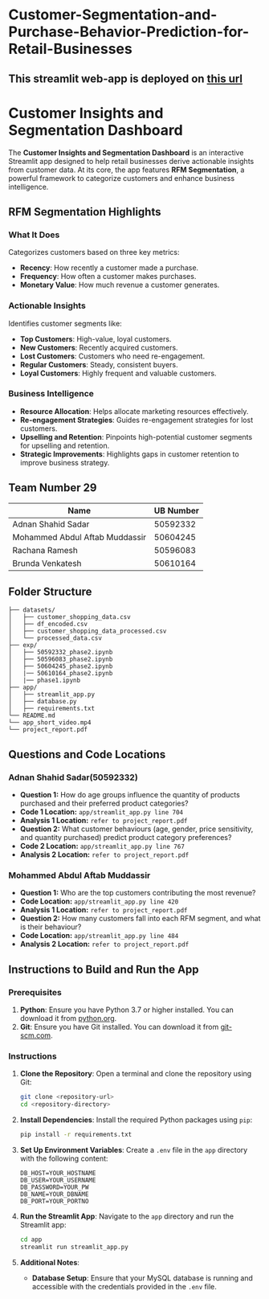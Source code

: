# Customer-Segmentation-and-Purchase-Behavior-Prediction-for-Retail-Businesses

## This streamlit web-app is deployed on [this url](https://customer-insight-engine.streamlit.app/)

# Customer Insights and Segmentation Dashboard

The **Customer Insights and Segmentation Dashboard** is an interactive Streamlit app designed to help retail businesses derive actionable insights from customer data. At its core, the app features **RFM Segmentation**, a powerful framework to categorize customers and enhance business intelligence.

## RFM Segmentation Highlights

### What It Does
Categorizes customers based on three key metrics:
- **Recency**: How recently a customer made a purchase.
- **Frequency**: How often a customer makes purchases.
- **Monetary Value**: How much revenue a customer generates.

### Actionable Insights
Identifies customer segments like:
- **Top Customers**: High-value, loyal customers.
- **New Customers**: Recently acquired customers.
- **Lost Customers**: Customers who need re-engagement.
- **Regular Customers**: Steady, consistent buyers.
- **Loyal Customers**: Highly frequent and valuable customers.

### Business Intelligence
- **Resource Allocation**: Helps allocate marketing resources effectively.
- **Re-engagement Strategies**: Guides re-engagement strategies for lost customers.
- **Upselling and Retention**: Pinpoints high-potential customer segments for upselling and retention.
- **Strategic Improvements**: Highlights gaps in customer retention to improve business strategy.



## Team Number 29

| Name                           | UB Number |
| ------------------------------ | --------- |
| Adnan Shahid Sadar             | 50592332  |
| Mohammed Abdul Aftab Muddassir | 50604245  |
| Rachana Ramesh                 | 50596083  |
| Brunda Venkatesh               | 50610164  |

## Folder Structure

```
├── datasets/
│   ├── customer_shopping_data.csv
│   ├── df_encoded.csv
│   ├── customer_shopping_data_processed.csv
│   └── processed_data.csv
├── exp/
│   ├── 50592332_phase2.ipynb
│   ├── 50596083_phase2.ipynb
│   ├── 50604245_phase2.ipynb
│   |── 50610164_phase2.ipynb
│   |── phase1.ipynb
├── app/
│   ├── streamlit_app.py
│   ├── database.py
│   ├── requirements.txt
└── README.md
└── app_short_video.mp4
└── project_report.pdf
```

## Questions and Code Locations

### Adnan Shahid Sadar(50592332)

- **Question 1:** How do age groups influence the quantity of products purchased and their preferred product categories?
- **Code 1 Location:** `app/streamlit_app.py line 704`
- **Analysis 1 Location:** `refer to project_report.pdf`
- **Question 2:** What customer behaviours (age, gender, price sensitivity, and quantity purchased) predict product category preferences?
- **Code 2 Location:** `app/streamlit_app.py line 767`
- **Analysis 2 Location:** `refer to project_report.pdf`

### Mohammed Abdul Aftab Muddassir

- **Question 1:** Who are the top customers contributing the most revenue?
- **Code Location:** `app/streamlit_app.py line 420`
- **Analysis 1 Location:** `refer to project_report.pdf`
- **Question 2:** How many customers fall into each RFM segment, and what is their behaviour?
- **Code Location:** `app/streamlit_app.py line 484`
- **Analysis 2 Location:** `refer to project_report.pdf`

## Instructions to Build and Run the App

### Prerequisites

1. **Python**: Ensure you have Python 3.7 or higher installed. You can download it from [python.org](https://www.python.org/downloads/).
2. **Git**: Ensure you have Git installed. You can download it from [git-scm.com](https://git-scm.com/downloads).

### Instructions

1. **Clone the Repository**:
   Open a terminal and clone the repository using Git:

   ```sh
   git clone <repository-url>
   cd <repository-directory>
   ```

2. **Install Dependencies**:
   Install the required Python packages using `pip`:

   ```sh
   pip install -r requirements.txt
   ```

3. **Set Up Environment Variables**:
   Create a `.env` file in the `app` directory with the following content:

   ```env
   DB_HOST=YOUR_HOSTNAME
   DB_USER=YOUR_USERNAME
   DB_PASSWORD=YOUR_PW
   DB_NAME=YOUR_DBNAME
   DB_PORT=YOUR_PORTNO
   ```

4. **Run the Streamlit App**:
   Navigate to the `app` directory and run the Streamlit app:

   ```sh
   cd app
   streamlit run streamlit_app.py
   ```

5. **Additional Notes**:
   - **Database Setup**: Ensure that your MySQL database is running and accessible with the credentials provided in the `.env` file.
